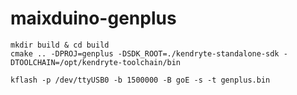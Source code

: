# maixduino-genplus

```
mkdir build & cd build
cmake .. -DPROJ=genplus -DSDK_ROOT=./kendryte-standalone-sdk -DTOOLCHAIN=/opt/kendryte-toolchain/bin
```

```
kflash -p /dev/ttyUSB0 -b 1500000 -B goE -s -t genplus.bin
```
